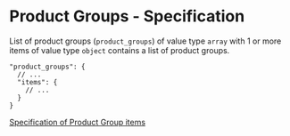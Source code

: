 # Product Groups - Specification

List of product groups (`product_groups`) of value type `array` with 1 or more items of value type `object` contains a
list of product groups.

```
"product_groups": {
  // ...
  "items": {
    // ...
  }
}
```

[Specification of Product Group items](product_groups/product_group-spec.en.md)
